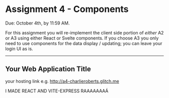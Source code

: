 Assignment 4 - Components
===

Due: October 4th, by 11:59 AM.

For this assignment you will re-implement the client side portion of *either* A2 or A3 using either React or Svelte components. If you choose A3 you only need to use components for the data display / updating; you can leave your login UI as is.

---

## Your Web Application Title

your hosting link e.g. http://a4-charlieroberts.glitch.me 

I MADE REACT AND VITE-EXPRESS RAAAAAAAÁ


